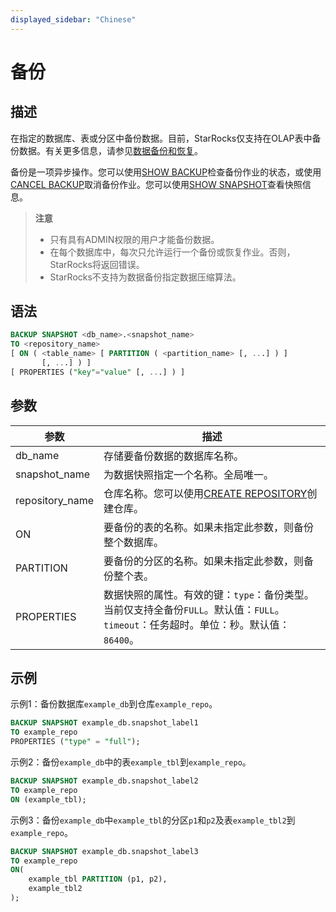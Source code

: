 ```yaml
---
displayed_sidebar: "Chinese"
---
```


# 备份

## 描述

在指定的数据库、表或分区中备份数据。目前，StarRocks仅支持在OLAP表中备份数据。有关更多信息，请参见[数据备份和恢复](../../../administration/Backup_and_restore.md)。

备份是一项异步操作。您可以使用[SHOW BACKUP](../data-manipulation/SHOW_BACKUP.md)检查备份作业的状态，或使用[CANCEL BACKUP](../data-definition/CANCEL_BACKUP.md)取消备份作业。您可以使用[SHOW SNAPSHOT](../data-manipulation/SHOW_SNAPSHOT.md)查看快照信息。

> **注意**
>
> - 只有具有ADMIN权限的用户才能备份数据。
> - 在每个数据库中，每次只允许运行一个备份或恢复作业。否则，StarRocks将返回错误。
> - StarRocks不支持为数据备份指定数据压缩算法。

## 语法

```SQL
BACKUP SNAPSHOT <db_name>.<snapshot_name>
TO <repository_name>
[ ON ( <table_name> [ PARTITION ( <partition_name> [, ...] ) ]
       [, ...] ) ]
[ PROPERTIES ("key"="value" [, ...] ) ]
```

## 参数

| **参数**         | **描述**                                                     |
| --------------- | ------------------------------------------------------------ |
| db_name         | 存储要备份数据的数据库名称。                                   |
| snapshot_name   | 为数据快照指定一个名称。全局唯一。                           |
| repository_name | 仓库名称。您可以使用[CREATE REPOSITORY](../data-definition/CREATE_REPOSITORY.md)创建仓库。 |
| ON              | 要备份的表的名称。如果未指定此参数，则备份整个数据库。        |
| PARTITION       | 要备份的分区的名称。如果未指定此参数，则备份整个表。          |
| PROPERTIES      | 数据快照的属性。有效的键：`type`：备份类型。当前仅支持全备份`FULL`。默认值：`FULL`。`timeout`：任务超时。单位：秒。默认值：`86400`。 |

## 示例

示例1：备份数据库`example_db`到仓库`example_repo`。

```SQL
BACKUP SNAPSHOT example_db.snapshot_label1
TO example_repo
PROPERTIES ("type" = "full");
```

示例2：备份`example_db`中的表`example_tbl`到`example_repo`。

```SQL
BACKUP SNAPSHOT example_db.snapshot_label2
TO example_repo
ON (example_tbl);
```

示例3：备份`example_db`中`example_tbl`的分区`p1`和`p2`及表`example_tbl2`到`example_repo`。

```SQL
BACKUP SNAPSHOT example_db.snapshot_label3
TO example_repo
ON(
    example_tbl PARTITION (p1, p2),
    example_tbl2
);
```